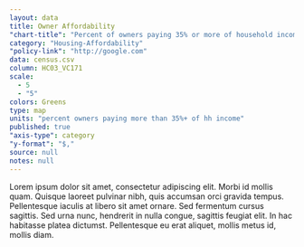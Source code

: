 ```yaml
---
layout: data
title: Owner Affordability
"chart-title": "Percent of owners paying 35% or more of household income on owner costs"
category: "Housing-Affordability"
"policy-link": "http://google.com"
data: census.csv
column: HC03_VC171
scale: 
  - 5
  - "5"
colors: Greens
type: map
units: "percent owners paying more than 35%+ of hh income"
published: true
"axis-type": category
"y-format": "$,"
source: null
notes: null
---
```


Lorem ipsum dolor sit amet, consectetur adipiscing elit. Morbi id mollis quam. Quisque laoreet pulvinar nibh, quis accumsan orci gravida tempus. Pellentesque iaculis at libero sit amet ornare. Sed fermentum cursus sagittis. Sed urna nunc, hendrerit in nulla congue, sagittis feugiat elit. In hac habitasse platea dictumst. Pellentesque eu erat aliquet, mollis metus id, mollis diam.